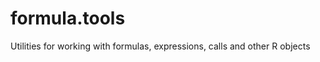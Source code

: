 formula.tools
=============

Utilities for working with formulas, expressions, calls and other R objects
